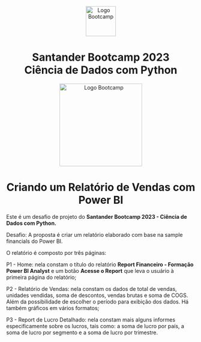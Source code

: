 <div align="center">
<img src="https://hermes.digitalinnovation.one/assets/diome/logo-full.svg" alt="Logo Bootcamp" width="80">
<h1>Santander Bootcamp 2023 <br> Ciência de Dados com Python</h1>
<img src="https://hermes.dio.me/tracks/03253ff0-95b9-4904-84e7-2063e9d6cb26.png" alt="Logo Bootcamp" width="220">
</div>
 
 <h1 align="center"> Criando um Relatório de Vendas com Power BI </h1>

Este é um desafio de projeto do **Santander Bootcamp 2023 - Ciência de Dados com Python.** 

Desafio: A proposta é criar um relatório elaborado com base na sample financials do Power BI. 

O relatório é composto por três páginas:

P1 - Home: nela constam o título do relatório **Report Financeiro - Formação Power BI Analyst** e um botão **Acesse o Report** que leva o usuário à primeira página do relatório;

P2 - Relatório de Vendas: nela constam os dados de total de vendas, unidades vendidas, soma de descontos, vendas brutas e soma de COGS. Além da possibilidade de escolher o período para exibição dos dados. Há também gráficos em vários formatos;

P3 - Report de Lucro Detalhado: nela constam mais alguns informes especificamente sobre os lucros, tais como: a soma de lucro por país, a soma de lucro por segmento e a soma de lucro por trimestre.
